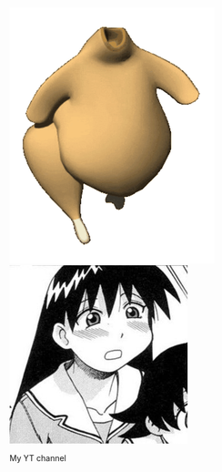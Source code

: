 ![GIF](chiken.gif) <br>
[![MyYTchannel](YTpfp.jpg)](https://www.youtube.com/@pavliqIam)

My YT channel

